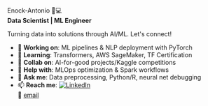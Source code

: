 Enock-Antonio 👨💻  
**Data Scientist | ML Engineer**

Turning data into solutions through AI/ML. Let's connect!

- 🔭 **Working on**: ML pipelines & NLP deployment with PyTorch
- 🌱 **Learning**: Transformers, AWS SageMaker, TF Certification
- 👯 **Collab on**: AI-for-good projects/Kaggle competitions
- 🤔 **Help with**: MLOps optimization & Spark workflows
- 💬 **Ask me**: Data preprocessing, Python/R, neural net debugging
- 📫 **Reach me**:
  [![LinkedIn](https://img.shields.io/badge/LinkedIn-Connect-blue)](link)  
  📧 [email](mailto:enockantonioo@outlook.com) 
